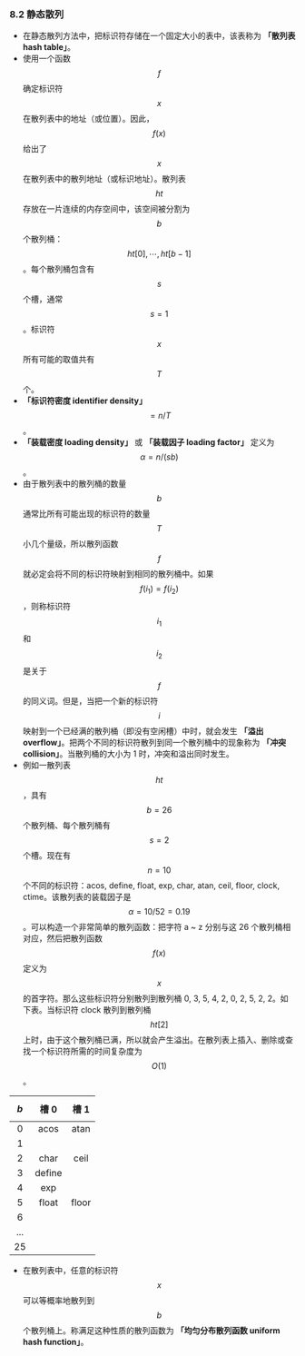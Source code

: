 ### 8.2 静态散列

- 在静态散列方法中，把标识符存储在一个固定大小的表中，该表称为 **「散列表 hash table」**。
- 使用一个函数 $$f$$ 确定标识符 $$x$$ 在散列表中的地址（或位置）。因此，$$f(x)$$ 给出了 $$x$$ 在散列表中的散列地址（或标识地址）。散列表 $$ht$$ 存放在一片连续的内存空间中，该空间被分割为 $$b$$ 个散列桶：$$ht[0], \cdots, ht[b-1]$$。每个散列桶包含有 $$s$$ 个槽，通常 $$s = 1$$。标识符 $$x$$ 所有可能的取值共有 $$T$$ 个。
- **「标识符密度 identifier density」** $$= n/T$$。
- **「装载密度 loading density」** 或 **「装载因子 loading factor」** 定义为 $$\alpha = n/(sb)$$。
- 由于散列表中的散列桶的数量 $$b$$ 通常比所有可能出现的标识符的数量 $$T$$ 小几个量级，所以散列函数 $$f$$ 就必定会将不同的标识符映射到相同的散列桶中。如果 $$f(i_1) = f(i_2)$$，则称标识符 $$i_1$$ 和 $$i_2$$ 是关于 $$f$$ 的同义词。但是，当把一个新的标识符 $$i$$ 映射到一个已经满的散列桶（即没有空闲槽）中时，就会发生 **「溢出 overflow」**。把两个不同的标识符散列到同一个散列桶中的现象称为 **「冲突 collision」**。当散列桶的大小为 1 时，冲突和溢出同时发生。
- 例如一散列表 $$ht$$，具有 $$b = 26$$ 个散列桶、每个散列桶有 $$s = 2$$ 个槽。现在有 $$n = 10$$ 个不同的标识符：acos, define, float, exp, char, atan, ceil, floor, clock, ctime。该散列表的装载因子是 $$\alpha = 10/52 = 0.19$$。可以构造一个非常简单的散列函数：把字符 a ~ z 分别与这 26 个散列桶相对应，然后把散列函数 $$f(x)$$ 定义为 $$x$$ 的首字符。那么这些标识符分别散列到散列桶 0, 3, 5, 4, 2, 0, 2, 5, 2, 2。如下表。当标识符 clock 散列到散列桶 $$ht[2]$$ 上时，由于这个散列桶已满，所以就会产生溢出。在散列表上插入、删除或查找一个标识符所需的时间复杂度为 $$O(1)$$。

$$b$$ | 槽 0 | 槽 1
:-: | :-: | :-:
0 | acos | atan
1 | |
2 | char | ceil
3 | define |
4 | exp |
5 | float | floor
6 | |
... | |
25 | |

- 在散列表中，任意的标识符 $$x$$ 可以等概率地散列到 $$b$$ 个散列桶上。称满足这种性质的散列函数为 **「均匀分布散列函数 uniform hash function」**。
